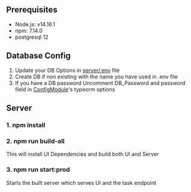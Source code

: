 ## Prerequisites
- Node.js: v14.16.1
- npm: 7.14.0
- postgresql 12

## Database Config
1. Update your DB Options in [server/.env](server/.env) file
2. Create DB if non existing with the name you have used in .env file
2. If you have a DB password Uncomment DB_Password and password field in [ConfigModule](src/shared/config/config.module)'s typeorm options

## Server
### 1. npm install
### 2. npm run build-all
This will install UI Dependencies and build both UI and Server
### 3. npm run start:prod
Starts the built server which serves UI and the task endpoint

